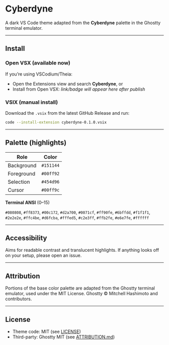 # Cyberdyne

A dark VS Code theme adapted from the **Cyberdyne** palette in the Ghostty terminal emulator.

---

## Install

### Open VSX (available now)
If you’re using VSCodium/Theia:
- Open the Extensions view and search **Cyberdyne**, or
- Install from Open VSX: _link/badge will appear here after publish_

### VSIX (manual install)
Download the `.vsix` from the latest GitHub Release and run:
```bash
code --install-extension cyberdyne-0.1.0.vsix
```

---

## Palette (highlights)

| Role        | Color    |
|-------------|----------|
| Background  | `#151144` |
| Foreground  | `#00ff92` |
| Selection   | `#454d96` |
| Cursor      | `#00ff9c` |

**Terminal ANSI** (0–15)

`#080808`, `#ff8373`, `#00c172`, `#d2a700`, `#0071cf`, `#ff90fe`, `#6bffdd`, `#f1f1f1`, `#2e2e2e`, `#ffc4be`, `#d6fcba`, `#fffed5`, `#c2e3ff`, `#ffb2fe`, `#e6e7fe`, `#ffffff`

---

## Accessibility

Aims for readable contrast and translucent highlights. If anything looks off on your setup, please open an issue.

---

## Attribution

Portions of the base color palette are adapted from the Ghostty terminal emulator, used under the MIT License.
Ghostty © Mitchell Hashimoto and contributors.

---

## License

* Theme code: MIT (see [LICENSE](./LICENSE))
* Third-party: Ghostty MIT (see [ATTRIBUTION.md](./ATTRIBUTION.md))
